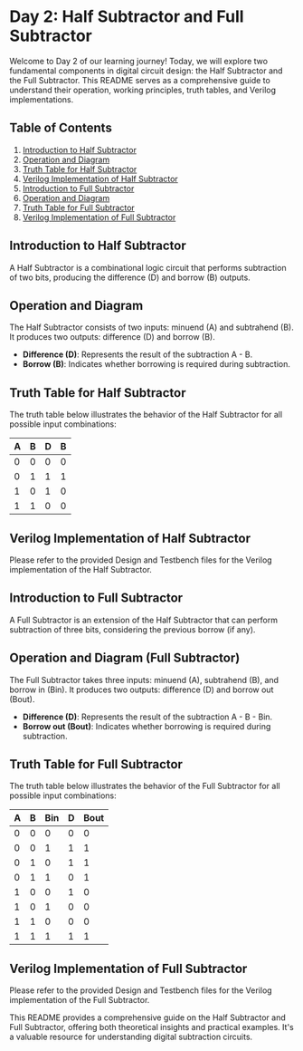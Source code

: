 # Day 2: Half Subtractor and Full Subtractor

Welcome to Day 2 of our learning journey! Today, we will explore two fundamental components in digital circuit design: the Half Subtractor and the Full Subtractor. This README serves as a comprehensive guide to understand their operation, working principles, truth tables, and Verilog implementations.

## Table of Contents
1. [Introduction to Half Subtractor](#introduction-to-half-subtractor)
2. [Operation and Diagram](#operation-and-diagram)
3. [Truth Table for Half Subtractor](#truth-table-for-half-subtractor)
4. [Verilog Implementation of Half Subtractor](#verilog-implementation-of-half-subtractor)
5. [Introduction to Full Subtractor](#introduction-to-full-subtractor)
6. [Operation and Diagram](#operation-and-diagram-full-subtractor)
7. [Truth Table for Full Subtractor](#truth-table-for-full-subtractor)
8. [Verilog Implementation of Full Subtractor](#verilog-implementation-of-full-subtractor)

## Introduction to Half Subtractor
A Half Subtractor is a combinational logic circuit that performs subtraction of two bits, producing the difference (D) and borrow (B) outputs.

## Operation and Diagram
The Half Subtractor consists of two inputs: minuend (A) and subtrahend (B). It produces two outputs: difference (D) and borrow (B).

- **Difference (D)**: Represents the result of the subtraction A - B.
- **Borrow (B)**: Indicates whether borrowing is required during subtraction.

## Truth Table for Half Subtractor
The truth table below illustrates the behavior of the Half Subtractor for all possible input combinations:

| A | B | D | B |
|---|---|---|---|
| 0 | 0 | 0 | 0 |
| 0 | 1 | 1 | 1 |
| 1 | 0 | 1 | 0 |
| 1 | 1 | 0 | 0 |

## Verilog Implementation of Half Subtractor
Please refer to the provided Design and Testbench files for the Verilog implementation of the Half Subtractor.

## Introduction to Full Subtractor
A Full Subtractor is an extension of the Half Subtractor that can perform subtraction of three bits, considering the previous borrow (if any).

## Operation and Diagram (Full Subtractor)
The Full Subtractor takes three inputs: minuend (A), subtrahend (B), and borrow in (Bin). It produces two outputs: difference (D) and borrow out (Bout).

- **Difference (D)**: Represents the result of the subtraction A - B - Bin.
- **Borrow out (Bout)**: Indicates whether borrowing is required during subtraction.

## Truth Table for Full Subtractor
The truth table below illustrates the behavior of the Full Subtractor for all possible input combinations:

| A | B | Bin | D | Bout |
|---|---|-----|---|------|
| 0 | 0 | 0   | 0 | 0    |
| 0 | 0 | 1   | 1 | 1    |
| 0 | 1 | 0   | 1 | 1    |
| 0 | 1 | 1   | 0 | 1    |
| 1 | 0 | 0   | 1 | 0    |
| 1 | 0 | 1   | 0 | 0    |
| 1 | 1 | 0   | 0 | 0    |
| 1 | 1 | 1   | 1 | 1    |

## Verilog Implementation of Full Subtractor
Please refer to the provided Design and Testbench files for the Verilog implementation of the Full Subtractor.

This README provides a comprehensive guide on the Half Subtractor and Full Subtractor, offering both theoretical insights and practical examples. It's a valuable resource for understanding digital subtraction circuits.